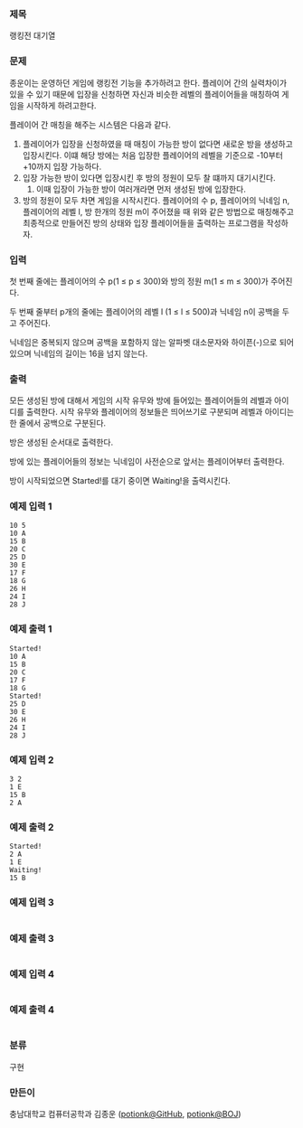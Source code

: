 ### 제목
랭킹전 대기열

### 문제
<p>종운이는 운영하던 게임에 랭킹전 기능을 추가하려고 한다. 플레이어 간의 실력차이가 있을 수 있기 때문에 입장을 신청하면 자신과 비슷한 레벨의 플레이어들을 매칭하여 게임을 시작하게 하려고한다.</p>

<p>플레이어 간 매칭을 해주는 시스템은 다음과 같다.</p>

<ol>
	<li>플레이어가 입장을 신청하였을 때 매칭이 가능한 방이 없다면 새로운 방을 생성하고 입장시킨다. 이떄 해당 방에는 처음 입장한 플레이어의 레벨을 기준으로 -10부터 +10까지 입장 가능하다.</li>
	<li>입장 가능한 방이 있다면 입장시킨 후 방의 정원이 모두 찰 떄까지 대기시킨다.
	<ol>
		<li>이때 입장이 가능한 방이 여러개라면 먼저 생성된 방에 입장한다.</li>
	</ol>
	</li>
	<li>방의 정원이 모두 차면 게임을 시작시킨다. 플레이어의 수 p, 플레이어의 닉네임 n, 플레이어의 레벨 l, 방 한개의 정원 m이 주어졌을 때 위와 같은 방법으로 매칭해주고 최종적으로 만들어진 방의 상태와 입장 플레이어들을 출력하는 프로그램을 작성하자.</li>
</ol>

### 입력
<p>첫 번째 줄에는 플레이어의 수 p(1 &le; p &le; 300)와 방의 정원 m(1 &le; m &le; 300)가 주어진다.</p>

<p>두 번째 줄부터 p개의 줄에는 플레이어의 레벨 l (1 &le; l &le; 500)과 닉네임 n이 공백을 두고 주어진다.</p>

<p>닉네임은 중복되지 않으며 공백을 포함하지 않는 알파벳 대소문자와 하이픈(-)으로 되어있으며&nbsp;닉네임의 길이는 16을 넘지 않는다.</p>

### 출력
<p>모든 생성된 방에 대해서 게임의 시작 유무와 방에 들어있는 플레이어들의 레벨과 아이디를 출력한다. 시작 유무와 플레이어의 정보들은 띄어쓰기로 구분되며 레벨과 아이디는 한 줄에서 공백으로 구분된다.</p>

<p>방은 생성된 순서대로 출력한다.</p>

<p>방에 있는 플레이어들의 정보는 닉네임이 사전순으로 앞서는 플레이어부터 출력한다.</p>

<p>방이 시작되었으면 Started!를 대기 중이면 Waiting!을 출력시킨다.</p>

### 예제 입력 1
```
10 5
10 A
15 B
20 C
25 D
30 E
17 F
18 G
26 H
24 I
28 J
```

### 예제 출력 1
```
Started!
10 A
15 B
20 C
17 F
18 G
Started!
25 D
30 E
26 H
24 I
28 J
```

### 예제 입력 2
```
3 2
1 E
15 B
2 A
```

### 예제 출력 2
```
Started!
2 A
1 E
Waiting!
15 B
```

### 예제 입력 3
```

```

### 예제 출력 3
```

```

### 예제 입력 4
```

```

### 예제 출력 4
```

```

### 분류
구현

### 만든이
충남대학교 컴퓨터공학과 김종운 ([potionk@GitHub](https://github.com/potionk), [potionk@BOJ](https://www.acmicpc.net/user/potionk))
